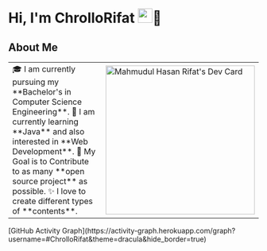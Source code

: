 # Hi, I'm ChrolloRifat <img src="https://i.ibb.co/n8nWnDQ/IMG-20230225-233109-853.jpg" width="29px">👋

## About Me
<table>
<tr>
  <td valign="center">
    🎓 I am currently pursuing my **Bachelor's in Computer Science Engineering**.
    🌱 I am currently learning **Java** and also interested in **Web Development**.
    🎯 My Goal is to Contribute to as many **open source project** as possible.
    ✨ I love to create different types of **contents**.
<td >
    <a href="https://app.daily.dev/ChrolloRifat"><img src="https://api.daily.dev/devcards/3ba68db2716c4cf1a6deee89bfe40bcb.png?r=ug0" alt="Mahmudul Hasan Rifat's Dev Card" width="300"/></a>
  </td></tr>
</table>
[GitHub Activity Graph](https://activity-graph.herokuapp.com/graph?username=#ChrolloRifat&theme=dracula&hide_border=true)
